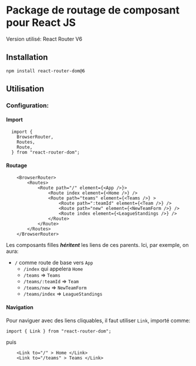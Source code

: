 # Package de routage de composant pour React JS

Version utilisé: React Router V6

## Installation

```CMD 
npm install react-router-dom@6
```

## Utilisation

### Configuration:

#### Import
```JS
  import {
    BrowserRouter,
    Routes,
    Route,
  } from "react-router-dom";
```

#### Routage
```JSX
    <BrowserRouter> 
        <Routes>
            <Route path="/" element={<App />}>
                <Route index element={<Home />} />
                <Route path="teams" element={<Teams />} >
                    <Route path=":teamId" element={<Team />} />
                    <Route path="new" element={<NewTeamForm />} />
                    <Route index element={<LeagueStandings />} />
                </Route>
            </Route>
        </Routes>
    </BrowserRouter>
```
Les composants filles ***héritent*** les liens de ces parents. 
Ici, par exemple, on aura:

- `/` comme route de base vers `App`
  -  `/index` qui appelera `Home`
  -  `/teams` => `Teams`
    -  `/teams/:teamId` => `Team`
    -  `/teams/new` => `NewTeamForm`
    -  `/teams/index` => `LeagueStandings`

#### Navigation
Pour naviguer avec des liens cliquables, il faut utiliser `Link`, importé comme:

```JSX
import { Link } from "react-router-dom";
```

puis 

```JSX
    <Link to="/" > Home </Link>
    <Link to="/teams" > Teams </Link>
```

